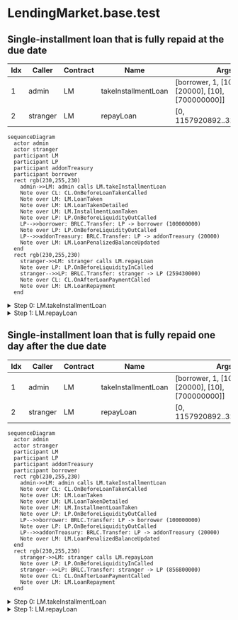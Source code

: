 # LendingMarket.base.test

## Single-installment loan that is fully repaid at the due date

| Idx | Caller | Contract | Name | Args |
| --- | ------ | -------- | ---- | ---- |
| 1 | admin | LM | takeInstallmentLoan | [borrower, 1, [100000000], [20000], [10], [700000000]] |
| 2 | stranger | LM | repayLoan | [0, 1157920892..3129639935] |

```mermaid
sequenceDiagram
  actor admin
  actor stranger
  participant LM
  participant LP
  participant addonTreasury
  participant borrower
  rect rgb(230,255,230)
    admin->>LM: admin calls LM.takeInstallmentLoan
    Note over CL: CL.OnBeforeLoanTakenCalled
    Note over LM: LM.LoanTaken
    Note over LM: LM.LoanTakenDetailed
    Note over LM: LM.InstallmentLoanTaken
    Note over LP: LP.OnBeforeLiquidityOutCalled
    LP-->>borrower: BRLC.Transfer: LP -> borrower (100000000)
    Note over LP: LP.OnBeforeLiquidityOutCalled
    LP-->>addonTreasury: BRLC.Transfer: LP -> addonTreasury (20000)
    Note over LM: LM.LoanPenalizedBalanceUpdated
  end
  rect rgb(230,255,230)
    stranger->>LM: stranger calls LM.repayLoan
    Note over LP: LP.OnBeforeLiquidityInCalled
    stranger-->>LP: BRLC.Transfer: stranger -> LP (259430000)
    Note over CL: CL.OnAfterLoanPaymentCalled
    Note over LM: LM.LoanRepayment
  end
```

<details>
<summary>Step 0: LM.takeInstallmentLoan</summary>

- **type**: methodCall
- **caller**: admin
- **args**: `{
  "borrower": "borrower",
  "programId": "1",
  "borrowedAmounts": "[100000000]",
  "addonAmounts": "[20000]",
  "durationsInPeriods": "[10]",
  "penalizedBalances": "[700000000]"
}`

**Events**

| # | Contract | Event | Args |
| - | -------- | ----- | ---- |
| 1 | CL | OnBeforeLoanTakenCalled | `[0]` |
| 2 | LM | LoanTaken | `[0, borrower, 100020000, 10]` |
| 3 | LM | LoanTakenDetailed | `[0, borrower, 1, CL, LP, 100000000, 20000, 10, 100000000, 200000000]` |
| 4 | LM | InstallmentLoanTaken | `[0, borrower, 1, 1, 100000000, 20000]` |
| 5 | LP | OnBeforeLiquidityOutCalled | `[100000000]` |
| 6 | BRLC | Transfer | `[LP, borrower, 100000000]` |
| 7 | LP | OnBeforeLiquidityOutCalled | `[20000]` |
| 8 | BRLC | Transfer | `[LP, addonTreasury, 20000]` |
| 9 | LM | LoanPenalizedBalanceUpdated | `[0, 700000000, 0]` |

**Balances**

**Token:** BRLC
| Holder | Balance |
| ------ | ------- |
| LM | 0 |
| LP | 1299899280000 |
| CL | 0 |
| BRLC | 0 |
| deployer | 0 |
| owner | 2000000000000 |
| borrower | 2700100000000 |
| stranger | 2000000000000 |
| admin | 0 |
| addonTreasury | 2000000720000 |


**extendedLoanPreviewWithoutTimestamps**
```
Object {
  "addonAmount": 20000n,
  "borrowedAmount": 100000000n,
  "borrower": "0x3C44CdDdB6a900fa2b585dd299e03d12FA4293BC",
  "discountAmount": 0n,
  "durationInPeriods": 10n,
  "firstInstallmentId": 0n,
  "installmentCount": 1n,
  "interestRatePrimary": 100000000n,
  "interestRateSecondary": 200000000n,
  "lateFeeAmount": 0n,
  "outstandingBalance": 100020000n,
  "penalizedBalance": 700000000n,
  "programId": 1n,
  "repaidAmount": 0n,
  "trackedBalance": 100020000n,
}
```

</details>
<details>
<summary>Step 1: LM.repayLoan</summary>

- **type**: methodCall
- **caller**: stranger
- **args**: `{
  "loanId": "0",
  "repaymentAmount": "1157920892..3129639935"
}`

**Events**

| # | Contract | Event | Args |
| - | -------- | ----- | ---- |
| 1 | LP | OnBeforeLiquidityInCalled | `[259430000]` |
| 2 | BRLC | Transfer | `[stranger, LP, 259430000]` |
| 3 | CL | OnAfterLoanPaymentCalled | `[0, 259430000]` |
| 4 | LM | LoanRepayment | `[0, stranger, borrower, 259430000, 0]` |

**Balances**

**Token:** BRLC
| Holder | Balance |
| ------ | ------- |
| LM | 0 |
| LP | 1300158710000 |
| CL | 0 |
| BRLC | 0 |
| deployer | 0 |
| owner | 2000000000000 |
| borrower | 2700100000000 |
| stranger | 1999740570000 |
| admin | 0 |
| addonTreasury | 2000000720000 |


**extendedLoanPreviewWithoutTimestamps**
```
Object {
  "addonAmount": 20000n,
  "borrowedAmount": 100000000n,
  "borrower": "0x3C44CdDdB6a900fa2b585dd299e03d12FA4293BC",
  "discountAmount": 0n,
  "durationInPeriods": 10n,
  "firstInstallmentId": 0n,
  "installmentCount": 1n,
  "interestRatePrimary": 100000000n,
  "interestRateSecondary": 200000000n,
  "lateFeeAmount": 0n,
  "outstandingBalance": 0n,
  "penalizedBalance": 700000000n,
  "programId": 1n,
  "repaidAmount": 259430000n,
  "trackedBalance": 0n,
}
```

</details>

## Single-installment loan that is fully repaid one day after the due date

| Idx | Caller | Contract | Name | Args |
| --- | ------ | -------- | ---- | ---- |
| 1 | admin | LM | takeInstallmentLoan | [borrower, 1, [100000000], [20000], [10], [700000000]] |
| 2 | stranger | LM | repayLoan | [0, 1157920892..3129639935] |

```mermaid
sequenceDiagram
  actor admin
  actor stranger
  participant LM
  participant LP
  participant addonTreasury
  participant borrower
  rect rgb(230,255,230)
    admin->>LM: admin calls LM.takeInstallmentLoan
    Note over CL: CL.OnBeforeLoanTakenCalled
    Note over LM: LM.LoanTaken
    Note over LM: LM.LoanTakenDetailed
    Note over LM: LM.InstallmentLoanTaken
    Note over LP: LP.OnBeforeLiquidityOutCalled
    LP-->>borrower: BRLC.Transfer: LP -> borrower (100000000)
    Note over LP: LP.OnBeforeLiquidityOutCalled
    LP-->>addonTreasury: BRLC.Transfer: LP -> addonTreasury (20000)
    Note over LM: LM.LoanPenalizedBalanceUpdated
  end
  rect rgb(230,255,230)
    stranger->>LM: stranger calls LM.repayLoan
    Note over LP: LP.OnBeforeLiquidityInCalled
    stranger-->>LP: BRLC.Transfer: stranger -> LP (856800000)
    Note over CL: CL.OnAfterLoanPaymentCalled
    Note over LM: LM.LoanRepayment
  end
```

<details>
<summary>Step 0: LM.takeInstallmentLoan</summary>

- **type**: methodCall
- **caller**: admin
- **args**: `{
  "borrower": "borrower",
  "programId": "1",
  "borrowedAmounts": "[100000000]",
  "addonAmounts": "[20000]",
  "durationsInPeriods": "[10]",
  "penalizedBalances": "[700000000]"
}`

**Events**

| # | Contract | Event | Args |
| - | -------- | ----- | ---- |
| 1 | CL | OnBeforeLoanTakenCalled | `[0]` |
| 2 | LM | LoanTaken | `[0, borrower, 100020000, 10]` |
| 3 | LM | LoanTakenDetailed | `[0, borrower, 1, CL, LP, 100000000, 20000, 10, 100000000, 200000000]` |
| 4 | LM | InstallmentLoanTaken | `[0, borrower, 1, 1, 100000000, 20000]` |
| 5 | LP | OnBeforeLiquidityOutCalled | `[100000000]` |
| 6 | BRLC | Transfer | `[LP, borrower, 100000000]` |
| 7 | LP | OnBeforeLiquidityOutCalled | `[20000]` |
| 8 | BRLC | Transfer | `[LP, addonTreasury, 20000]` |
| 9 | LM | LoanPenalizedBalanceUpdated | `[0, 700000000, 0]` |

**Balances**

**Token:** BRLC
| Holder | Balance |
| ------ | ------- |
| LM | 0 |
| LP | 1299899280000 |
| CL | 0 |
| BRLC | 0 |
| deployer | 0 |
| owner | 2000000000000 |
| borrower | 2700100000000 |
| stranger | 2000000000000 |
| admin | 0 |
| addonTreasury | 2000000720000 |


**extendedLoanPreviewWithoutTimestamps**
```
Object {
  "addonAmount": 20000n,
  "borrowedAmount": 100000000n,
  "borrower": "0x3C44CdDdB6a900fa2b585dd299e03d12FA4293BC",
  "discountAmount": 0n,
  "durationInPeriods": 10n,
  "firstInstallmentId": 0n,
  "installmentCount": 1n,
  "interestRatePrimary": 100000000n,
  "interestRateSecondary": 200000000n,
  "lateFeeAmount": 0n,
  "outstandingBalance": 100020000n,
  "penalizedBalance": 700000000n,
  "programId": 1n,
  "repaidAmount": 0n,
  "trackedBalance": 100020000n,
}
```

</details>
<details>
<summary>Step 1: LM.repayLoan</summary>

- **type**: methodCall
- **caller**: stranger
- **args**: `{
  "loanId": "0",
  "repaymentAmount": "1157920892..3129639935"
}`

**Events**

| # | Contract | Event | Args |
| - | -------- | ----- | ---- |
| 1 | LP | OnBeforeLiquidityInCalled | `[856800000]` |
| 2 | BRLC | Transfer | `[stranger, LP, 856800000]` |
| 3 | CL | OnAfterLoanPaymentCalled | `[0, 856800000]` |
| 4 | LM | LoanRepayment | `[0, stranger, borrower, 856800000, 0]` |

**Balances**

**Token:** BRLC
| Holder | Balance |
| ------ | ------- |
| LM | 0 |
| LP | 1300756080000 |
| CL | 0 |
| BRLC | 0 |
| deployer | 0 |
| owner | 2000000000000 |
| borrower | 2700100000000 |
| stranger | 1999143200000 |
| admin | 0 |
| addonTreasury | 2000000720000 |


**extendedLoanPreviewWithoutTimestamps**
```
Object {
  "addonAmount": 20000n,
  "borrowedAmount": 100000000n,
  "borrower": "0x3C44CdDdB6a900fa2b585dd299e03d12FA4293BC",
  "discountAmount": 0n,
  "durationInPeriods": 10n,
  "firstInstallmentId": 0n,
  "installmentCount": 1n,
  "interestRatePrimary": 100000000n,
  "interestRateSecondary": 200000000n,
  "lateFeeAmount": 14000000n,
  "outstandingBalance": 0n,
  "penalizedBalance": 700000000n,
  "programId": 1n,
  "repaidAmount": 856800000n,
  "trackedBalance": 0n,
}
```

</details>

